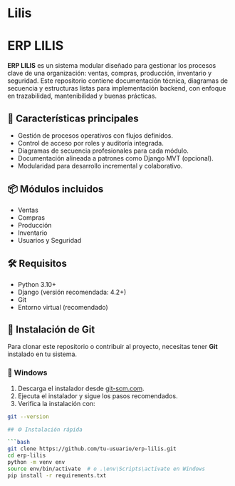 # Lilis

# ERP LILIS

**ERP LILIS** es un sistema modular diseñado para gestionar los procesos clave de una organización: ventas, compras, producción, inventario y seguridad. Este repositorio contiene documentación técnica, diagramas de secuencia y estructuras listas para implementación backend, con enfoque en trazabilidad, mantenibilidad y buenas prácticas.

## 🚀 Características principales

- Gestión de procesos operativos con flujos definidos.
- Control de acceso por roles y auditoría integrada.
- Diagramas de secuencia profesionales para cada módulo.
- Documentación alineada a patrones como Django MVT (opcional).
- Modularidad para desarrollo incremental y colaborativo.

## 📦 Módulos incluidos

- Ventas  
- Compras  
- Producción  
- Inventario  
- Usuarios y Seguridad



## 🛠️ Requisitos

- Python 3.10+
- Django (versión recomendada: 4.2+)
- Git
- Entorno virtual (recomendado)

## 🧰 Instalación de Git

Para clonar este repositorio o contribuir al proyecto, necesitas tener **Git** instalado en tu sistema.

### 🔧 Windows

1. Descarga el instalador desde [git-scm.com](https://git-scm.com/download/win).
2. Ejecuta el instalador y sigue los pasos recomendados.
3. Verifica la instalación con:

```bash
git --version

## ⚙️ Instalación rápida

```bash
git clone https://github.com/tu-usuario/erp-lilis.git
cd erp-lilis
python -m venv env
source env/bin/activate  # o .\env\Scripts\activate en Windows
pip install -r requirements.txt
